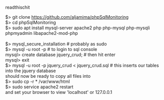 readthischit<br />

$> git clone https://github.com/aljamima/phpSqlMonitoring <br />
$> cd phpSqlMonitoring<br />
$> sudo apt install mysql-server apache2 php php-mysql php-mysqli phpmyadmin libapache2-mod-php<br />
<br />
$> mysql_secure_installation # probably as sudo<br />
$> mysql -u root -p   # to login to sql console<br />
mysql> create database jquery_crud; # then hit enter<br />
mysql> exit<br />
$> mysql -u root -p jquery_crud < jquery_crud.sql   # this inserts our tables into the jquery database<br />
should now be ready to copy all files into <br />
$> sudo cp -r * /var/www/html<br />
$> sudo service apache2 restart<br />
and set your browser to view 'localhost' or 127.0.0.1<br />

